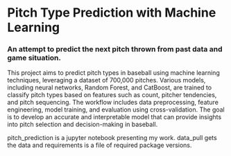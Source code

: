 # Pitch Type Prediction with Machine Learning

### An attempt to predict the next pitch thrown from past data and game situation.

This project aims to predict pitch types in baseball using machine learning techniques, leveraging a dataset of 700,000 pitches. Various models, including neural networks, Random Forest, and CatBoost, are trained to classify pitch types based on features such as count, pitcher tendencies, and pitch sequencing. The workflow includes data preprocessing, feature engineering, model training, and evaluation using cross-validation. The goal is to develop an accurate and interpretable model that can provide insights into pitch selection and decision-making in baseball.

pitch_prediction is a jupyter notebook presenting my work. data_pull gets the data and requirements is a file of required package versions.
